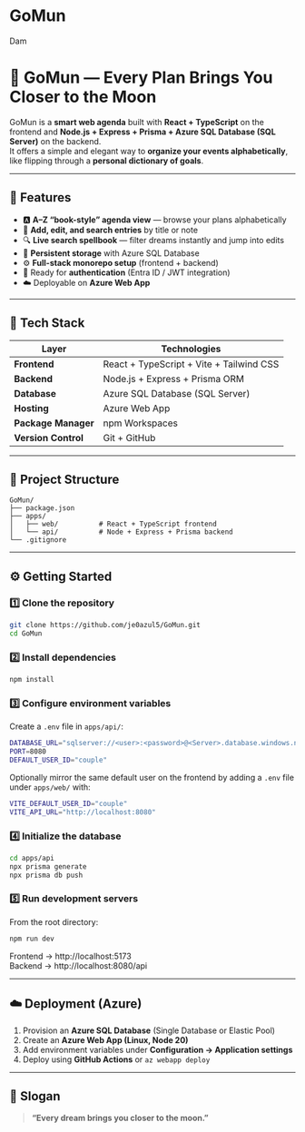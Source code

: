 # GoMun
Dam
# 🌙 GoMun — Every Plan Brings You Closer to the Moon

GoMun is a **smart web agenda** built with **React + TypeScript** on the frontend and **Node.js + Express + Prisma + Azure SQL Database (SQL Server)** on the backend.  
It offers a simple and elegant way to **organize your events alphabetically**, like flipping through a **personal dictionary of goals**.

---

## 🚀 Features
- 🅰️ **A–Z “book-style” agenda view** — browse your plans alphabetically  
- 📝 **Add, edit, and search entries** by title or note  
- 🔍 **Live search spellbook** — filter dreams instantly and jump into edits  
- 💾 **Persistent storage** with Azure SQL Database  
- ⚙️ **Full-stack monorepo setup** (frontend + backend)  
- 🔐 Ready for **authentication** (Entra ID / JWT integration)  
- ☁️ Deployable on **Azure Web App**

---

## 🧩 Tech Stack
| Layer | Technologies |
|--------|---------------|
| **Frontend** | React + TypeScript + Vite + Tailwind CSS |
| **Backend** | Node.js + Express + Prisma ORM |
| **Database** | Azure SQL Database (SQL Server) |
| **Hosting** | Azure Web App |
| **Package Manager** | npm Workspaces |
| **Version Control** | Git + GitHub |

---

## 📁 Project Structure
```
GoMun/
├── package.json
├── apps/
│   ├── web/          # React + TypeScript frontend
│   └── api/          # Node + Express + Prisma backend
└── .gitignore
```

---

## ⚙️ Getting Started

### 1️⃣ Clone the repository
```bash
git clone https://github.com/je0azul5/GoMun.git
cd GoMun
```

### 2️⃣ Install dependencies
```bash
npm install
```

### 3️⃣ Configure environment variables
Create a `.env` file in `apps/api/`:
```bash
DATABASE_URL="sqlserver://<user>:<password>@<Server>.database.windows.net:1433;database=<DBname>;encrypt=true;trustServerCertificate=false;hostNameInCertificate=*.database.windows.net;loginTimeout=30;"
PORT=8080
DEFAULT_USER_ID="couple"
```

Optionally mirror the same default user on the frontend by adding a `.env` file under `apps/web/` with:

```bash
VITE_DEFAULT_USER_ID="couple"
VITE_API_URL="http://localhost:8080"
```

### 4️⃣ Initialize the database
```bash
cd apps/api
npx prisma generate
npx prisma db push
```

### 5️⃣ Run development servers
From the root directory:
```bash
npm run dev
```
Frontend → http://localhost:5173  
Backend → http://localhost:8080/api

---

## ☁️ Deployment (Azure)

1. Provision an **Azure SQL Database** (Single Database or Elastic Pool)  
2. Create an **Azure Web App (Linux, Node 20)**  
3. Add environment variables under **Configuration → Application settings**  
4. Deploy using **GitHub Actions** or `az webapp deploy`

---

## 💬 Slogan
> **“Every dream brings you closer to the moon.”**
